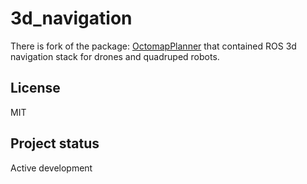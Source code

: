 # 3d_navigation
There is fork of the package: [OctomapPlanner](https://github.com/ArduPilot/OctomapPlanner) that contained ROS 3d navigation stack for drones and quadruped robots.

## License
MIT

## Project status
Active development
